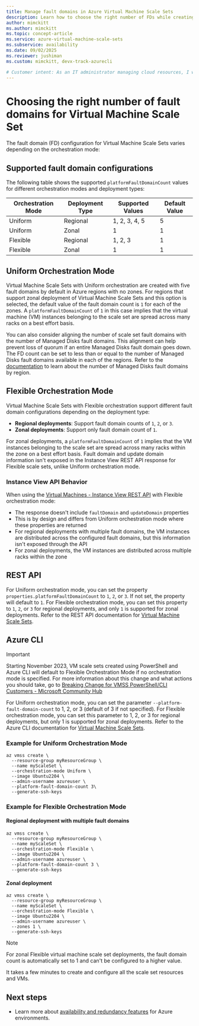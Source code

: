 ```yaml
---
title: Manage fault domains in Azure Virtual Machine Scale Sets
description: Learn how to choose the right number of FDs while creating a Virtual Machine Scale Set.
author: mimckitt
ms.author: mimckitt
ms.topic: concept-article
ms.service: azure-virtual-machine-scale-sets
ms.subservice: availability
ms.date: 09/02/2025
ms.reviewer: jushiman
ms.custom: mimckitt, devx-track-azurecli

# Customer intent: As an IT administrator managing cloud resources, I want to select the appropriate number of fault domains for my Virtual Machine Scale Set, so that I can ensure high availability and minimize the risk of downtime due to hardware failures.
---
```

# Choosing the right number of fault domains for Virtual Machine Scale Set

The fault domain (FD) configuration for Virtual Machine Scale Sets varies depending on the orchestration mode:

## Supported fault domain configurations

The following table shows the supported `platformFaultDomainCount` values for different orchestration modes and deployment types:

| Orchestration Mode | Deployment Type | Supported Values | Default Value |
|-------------------|----------------|------------------|---------------|
| Uniform | Regional | 1, 2, 3, 4, 5 | 5 |
| Uniform | Zonal | 1 | 1 |
| Flexible | Regional | 1, 2, 3 | 1 |
| Flexible | Zonal | 1 | 1 |

## Uniform Orchestration Mode
Virtual Machine Scale Sets with Uniform orchestration are created with five fault domains by default in Azure regions with no zones. For regions that support zonal deployment of Virtual Machine Scale Sets and this option is selected, the default value of the fault domain count is `1` for each of the zones. A `platformFaultDomainCount` of `1` in this case implies that the virtual machine (VM) instances belonging to the scale set are spread across many racks on a best effort basis.

You can also consider aligning the number of scale set fault domains with the number of Managed Disks fault domains. This alignment can help prevent loss of quorum if an entire Managed Disks fault domain goes down. The FD count can be set to less than or equal to the number of Managed Disks fault domains available in each of the regions. Refer to the [documentation](../virtual-machines/availability-set-overview.md) to learn about the number of Managed Disks fault domains by region.

## Flexible Orchestration Mode
Virtual Machine Scale Sets with Flexible orchestration support different fault domain configurations depending on the deployment type:

- **Regional deployments**: Support fault domain counts of `1`, `2`, or `3`.
- **Zonal deployments**: Support only fault domain count of `1`.

For zonal deployments, a `platformFaultDomainCount` of `1` implies that the VM instances belonging to the scale set are spread across many racks within the zone on a best effort basis. Fault domain and update domain information isn't exposed in the Instance View REST API response for Flexible scale sets, unlike Uniform orchestration mode.

### Instance View API Behavior
When using the [Virtual Machines - Instance View REST API](/rest/api/compute/virtualmachines/instanceview) with Flexible orchestration mode:
- The response doesn't include `faultDomain` and `updateDomain` properties
- This is by design and differs from Uniform orchestration mode where these properties are returned
- For regional deployments with multiple fault domains, the VM instances are distributed across the configured fault domains, but this information isn't exposed through the API
- For zonal deployments, the VM instances are distributed across multiple racks within the zone

## REST API
For Uniform orchestration mode, you can set the property `properties.platformFaultDomainCount` to `1`, `2`, or `3`. If not set, the property will default to `1`. For Flexible orchestration mode, you can set this property to `1`, `2`, or `3` for regional deployments, and only `1` is supported for zonal deployments. Refer to the REST API documentation for [Virtual Machine Scale Sets](/rest/api/compute/virtualmachinescalesets/createorupdate).

## Azure CLI

> [!IMPORTANT]
>Starting November 2023, VM scale sets created using PowerShell and Azure CLI will default to Flexible Orchestration Mode if no orchestration mode is specified. For more information about this change and what actions you should take, go to [Breaking Change for VMSS PowerShell/CLI Customers - Microsoft Community Hub](https://techcommunity.microsoft.com/t5/azure-compute-blog/breaking-change-for-vmss-powershell-cli-customers/ba-p/3818295)

For Uniform orchestration mode, you can set the parameter `--platform-fault-domain-count` to 1, 2, or 3 (default of 3 if not specified). For Flexible orchestration mode, you can set this parameter to 1, 2, or 3 for regional deployments, but only 1 is supported for zonal deployments. Refer to the Azure CLI documentation for [Virtual Machine Scale Sets](/cli/azure/vmss#az-vmss-create).

### Example for Uniform Orchestration Mode

```azurecli-interactive
az vmss create \
  --resource-group myResourceGroup \
  --name myScaleSet \
  --orchestration-mode Uniform \
  --image Ubuntu2204 \
  --admin-username azureuser \
  --platform-fault-domain-count 3\
  --generate-ssh-keys
```

### Example for Flexible Orchestration Mode

#### Regional deployment with multiple fault domains
```azurecli-interactive
az vmss create \
  --resource-group myResourceGroup \
  --name myScaleSet \
  --orchestration-mode Flexible \
  --image Ubuntu2204 \
  --admin-username azureuser \
  --platform-fault-domain-count 3 \
  --generate-ssh-keys
```

#### Zonal deployment 
```azurecli-interactive
az vmss create \
  --resource-group myResourceGroup \
  --name myScaleSet \
  --orchestration-mode Flexible \
  --image Ubuntu2204 \
  --admin-username azureuser \
  --zones 1 \
  --generate-ssh-keys
```

> [!NOTE]
> For zonal Flexible virtual machine scale set deployments, the fault domain count is automatically set to 1 and can't be configured to a higher value.

It takes a few minutes to create and configure all the scale set resources and VMs.

## Next steps
- Learn more about [availability and redundancy features](../virtual-machines/availability.md) for Azure environments.

